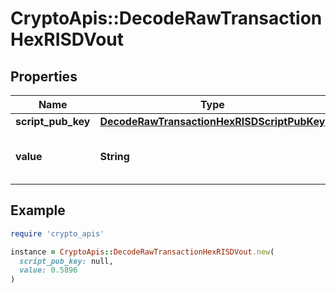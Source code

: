 # CryptoApis::DecodeRawTransactionHexRISDVout

## Properties

| Name | Type | Description | Notes |
| ---- | ---- | ----------- | ----- |
| **script_pub_key** | [**DecodeRawTransactionHexRISDScriptPubKey**](DecodeRawTransactionHexRISDScriptPubKey.md) |  |  |
| **value** | **String** | Represents the sent/received amount. | [optional] |

## Example

```ruby
require 'crypto_apis'

instance = CryptoApis::DecodeRawTransactionHexRISDVout.new(
  script_pub_key: null,
  value: 0.5896
)
```

